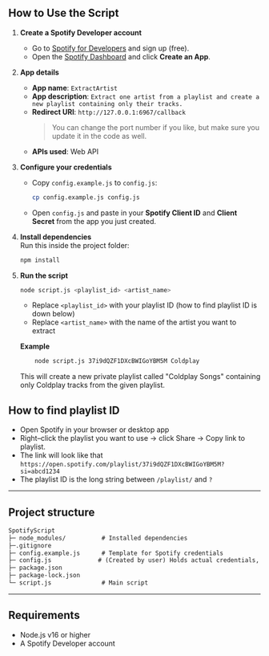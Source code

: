 ## How to Use the Script

1. **Create a Spotify Developer account**  
   - Go to [Spotify for Developers](https://developer.spotify.com/) and sign up (free).  
   - Open the [Spotify Dashboard](https://developer.spotify.com/dashboard) and click **Create an App**.  

2. **App details**  
   - **App name**: `ExtractArtist`  
   - **App description**: `Extract one artist from a playlist and create a new playlist containing only their tracks.`  
   - **Redirect URI**: `http://127.0.0.1:6967/callback`  
     > You can change the port number if you like, but make sure you update it in the code as well.  
   - **APIs used**: Web API  

3. **Configure your credentials**  
   - Copy `config.example.js` to `config.js`:  
     ```bash
     cp config.example.js config.js
     ```  
   - Open `config.js` and paste in your **Spotify Client ID** and **Client Secret** from the app you just created.  

4. **Install dependencies**  
   Run this inside the project folder:  
   ```bash
   npm install
   ```

5. **Run the script**
   ```bash
   node script.js <playlist_id> <artist_name>
   ```
   - Replace `<playlist_id>` with your playlist ID (how to find playlist ID is down below)
   - Replace `<artist_name>` with the name of the artist you want to extract
  
    **Example**
    ```bash
        node script.js 37i9dQZF1DXcBWIGoYBM5M Coldplay
    ```
    This will create a new private playlist called "Coldplay Songs" containing only Coldplay tracks from the given playlist.
## How to find playlist ID
  - Open Spotify in your browser or desktop app
  - Right–click the playlist you want to use → click Share → Copy link to playlist.
  - The link will look like that
    ```https://open.spotify.com/playlist/37i9dQZF1DXcBWIGoYBM5M?si=abcd1234```
  - The playlist ID is the long string between `/playlist/` and `?`

---

## Project structure

```tex
SpotifyScript
├─ node_modules/          # Installed dependencies 
├─.gitignore
├─ config.example.js      # Template for Spotify credentials
├─ config.js             # (Created by user) Holds actual credentials, ignored by git 
├─ package.json         
├─ package-lock.json
└─ script.js              # Main script
```

---
## Requirements
- Node.js v16 or higher
- A Spotify Developer account

